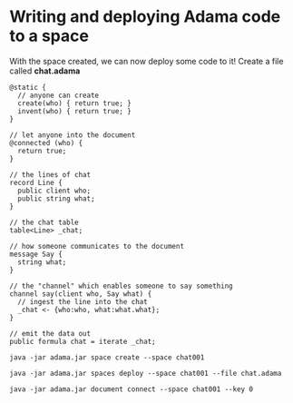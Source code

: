 # Writing and deploying Adama code to a space

With the space created, we can now deploy some code to it! Create a file called **chat.adama**

```adama
@static {
  // anyone can create
  create(who) { return true; }
  invent(who) { return true; }
}

// let anyone into the document
@connected (who) {
  return true;
}

// the lines of chat
record Line {
  public client who;
  public string what;
}

// the chat table
table<Line> _chat;

// how someone communicates to the document
message Say {
  string what;
}

// the "channel" which enables someone to say something
channel say(client who, Say what) {
  // ingest the line into the chat
  _chat <- {who:who, what:what.what};
}

// emit the data out
public formula chat = iterate _chat;
```


```shell
java -jar adama.jar space create --space chat001
```

```shell
java -jar adama.jar spaces deploy --space chat001 --file chat.adama
```


```shell
java -jar adama.jar document connect --space chat001 --key 0
```